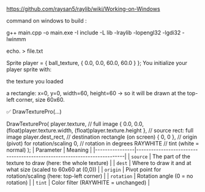 https://github.com/raysan5/raylib/wiki/Working-on-Windows

command on windows to build :

g++ main.cpp -o main.exe -I include -L lib -lraylib -lopengl32 -lgdi32 -lwinmm

<!-- gcc -o raylibhelloworld.exe raylibhelloworld.c -lraylib -lgdi32 -lwinmm -->

echo. > file.txt






Sprite player = {
    ball_texture,
    { 0.0, 0.0, 60.0, 60.0 }
};
You initialize your player sprite with:

the texture you loaded

a rectangle: x=0, y=0, width=60, height=60 → so it will be drawn at the top-left corner, size 60x60.

✅ DrawTexturePro(...)

DrawTexturePro(
    player.texture, // full image
    { 0.0, 0.0, (float)player.texture.width, (float)player.texture.height }, // source rect: full image
    player.dest_rect, // destination rectangle (on screen)
    { 0, 0 }, // origin (pivot) for rotation/scaling
    0, // rotation in degrees
    RAYWHITE // tint (white = normal)
);
| Parameter       | Meaning                                                                 |
|----------------|-------------------------------------------------------------------------|
| `source`       | The part of the texture to draw (here: the whole texture)               |
| `dest`         | Where to draw it and at what size (scaled to 60x60 at (0,0))            |
| `origin`       | Pivot point for rotation/scaling (here: top-left corner)                |
| `rotation`     | Rotation angle (0 = no rotation)                                        |
| `tint`         | Color filter (RAYWHITE = unchanged)                                     |
